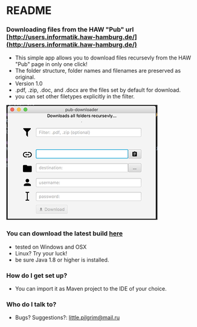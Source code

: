 # README #

### Downloading files from the HAW "Pub" url [http://users.informatik.haw-hamburg.de/](http://users.informatik.haw-hamburg.de/) ###
* This simple app allows you to download files recursevly from the HAW "Pub" page in only one click!
* The folder structure, folder names and filenames are preserved as original.
* Version 1.0
* .pdf, .zip, .doc, and .docx are the files set by default for download.
* you can set other filetypes explicitly in the filter.

![screenshot](src/main/resources/img/screenshot.png) 

### You can download the latest build [here](https://bitbucket.org/juanitolaguna/hawdownloader/downloads/pubLoader.zip) ####
* tested on Windows and OSX
* Linux? Try your luck!
* be sure Java 1.8 or higher is installed.

### How do I get set up? ###
* You can import it as Maven project to the IDE of your choice.

### Who do I talk to? ###
* Bugs? Suggestions?: little.pilgrim@mail.ru

